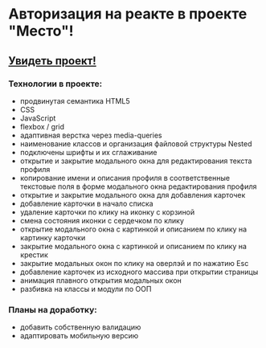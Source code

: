 # Авторизация на реакте в проекте "Место"! 
[Увидеть проект!](https://otkazano.github.io/react-mesto-auth/)
-
### Технологии в проекте:  
* продвинутая семантика HTML5
* CSS
* JavaScript
* flexbox / grid
* адаптивная верстка через media-queries
* наименование классов и организация файловой структуры Nested
* подключены шрифты и их сглаживание
* открытие и закрытие модального окна для редактирования текста профиля
* копирование имени и описания профиля в соответственные текстовые поля в форме модального окна редактирования профиля
* открытие и закрытие модального окна для добавления карточек
* добавление карточки в начало списка
* удаление карточки по клику на иконку с корзиной
* смена состояния иконки с сердечком по клику
* открытие модального окна с картинкой и описанием по клику на картинку карточки
* закрытие модального окна с картинкой и описанием по клику на крестик
* закрытие модальных окон по клику на оверлэй и по нажатию Esc
* добавление карточек из исходного массива при открытии страницы
* анимация плавного открытия модальных окон
* разбивка на классы и модули по ООП

### Планы на доработку:
* добавить собственную валидацию
* адаптировать мобильную версию 